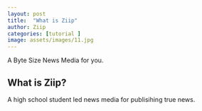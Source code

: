 ```yaml
---
layout: post
title:  "What is Ziip"
author: Ziip
categories: [tutorial ]
image: assets/images/11.jpg
---
```


A Byte Size News Media for you.

## What is Ziip?



A high school student led news media for publisihing true news. 
